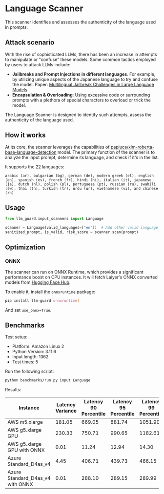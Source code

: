 # Language Scanner

This scanner identifies and assesses the authenticity of the language used in prompts.

## Attack scenario

With the rise of sophisticated LLMs, there has been an increase in attempts to manipulate or "confuse" these models.
Some common tactics employed by users to attack LLMs include:

- **Jailbreaks and Prompt Injections in different languages**. For example, by utilizing unique aspects of the Japanese
  language to try and confuse the model. Paper: [Multilingual Jailbreak Challenges in Large Language Models](https://arxiv.org/abs/2310.06474)
- **Encapsulation & Overloading**: Using excessive code or surrounding prompts with a plethora of special characters to
  overload or trick the model.

The Language Scanner is designed to identify such attempts, assess the authenticity of the language used.

## How it works

At its core, the scanner leverages the capabilities of [papluca/xlm-roberta-base-language-detection](https://huggingface.co/papluca/xlm-roberta-base-language-detection) model.
The primary function of the scanner is to analyze the input prompt, determine its language, and check if it's in the
list.

It supports the 22 languages:

```text
arabic (ar), bulgarian (bg), german (de), modern greek (el), english (en), spanish (es), french (fr), hindi (hi), italian (it), japanese (ja), dutch (nl), polish (pl), portuguese (pt), russian (ru), swahili (sw), thai (th), turkish (tr), urdu (ur), vietnamese (vi), and chinese (zh)
```

## Usage

```python
from llm_guard.input_scanners import Language

scanner = Language(valid_languages=["en"])  # Add other valid language codes (ISO 639-1) as needed
sanitized_prompt, is_valid, risk_score = scanner.scan(prompt)
```

## Optimization

### ONNX

The scanner can run on ONNX Runtime, which provides a significant performance boost on CPU instances. It will fetch
Laiyer's ONNX converted models from [Hugging Face Hub](https://huggingface.co/laiyer).

To enable it, install the `onnxruntime` package:

```sh
pip install llm-guard[onnxruntime]
```

And set `use_onnx=True`.

## Benchmarks

Test setup:

- Platform: Amazon Linux 2
- Python Version: 3.11.6
- Input length: 1362
- Test times: 5

Run the following script:

```sh
python benchmarks/run.py input Language
```

Results:

| Instance                         | Latency Variance | Latency 90 Percentile | Latency 95 Percentile | Latency 99 Percentile | Average Latency (ms) | QPS       |
|----------------------------------|------------------|-----------------------|-----------------------|-----------------------|----------------------|-----------|
| AWS m5.xlarge                    | 181.05           | 669.05                | 881.74                | 1051.90               | 243.45               | 5594.68   |
| AWS g5.xlarge GPU                | 230.33           | 750.71                | 990.65                | 1182.61               | 270.74               | 5030.57   |
| AWS g5.xlarge GPU with ONNX      | 0.01             | 11.24                 | 12.94                 | 14.30                 | 7.79                 | 174817.81 |
| Azure Standard_D4as_v4           | 4.45             | 406.71                | 439.73                | 466.15                | 339.31               | 4014.05   |
| Azure Standard_D4as_v4 with ONNX | 0.01             | 288.10                | 289.15                | 289.99                | 285.00               | 4778.90   |
